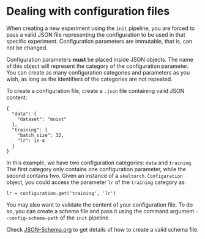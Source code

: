 # Dealing with configuration files
When creating a new experiment using the ``init`` pipeline, you are forced to
pass a valid JSON file representing the configuration to be used in that
specific experiment. Configuration parameters are immutable, that is, can not
be changed.

Configuration parameters **must** be placed inside JSON objects. The name of
this object will represent the category of the configuration parameter. You can
create as many configuration categories and parameters as you wish, as long as
the identifiers of the categories are not repeated.

To create a configuration file, create a ``.json`` file containing valid JSON
content:

```
{
  "data": {
    "dataset": "mnist"
  },
  "training": {
    "batch_size": 32,
    "lr": 1e-4
  }
}
```

In this example, we have two configuration categories: ``data`` and
``training``. The first category only contains one configuration parameter,
while the second contains two. Given an instance of a
``skeltorch.Configuration`` object, you could access the parameter ``lr`` of
the ``training`` category as:

```
lr = configuration.get('training', 'lr')
```

You may also want to validate the content of your configuration file. To do so,
you can create a schema file and pass it using the command argument
``--config-schema-path`` of the ``init`` pipeline.

Check  [JSON-Schema.org](https://json-schema.org/) to get details of how to
create a valid schema file.
